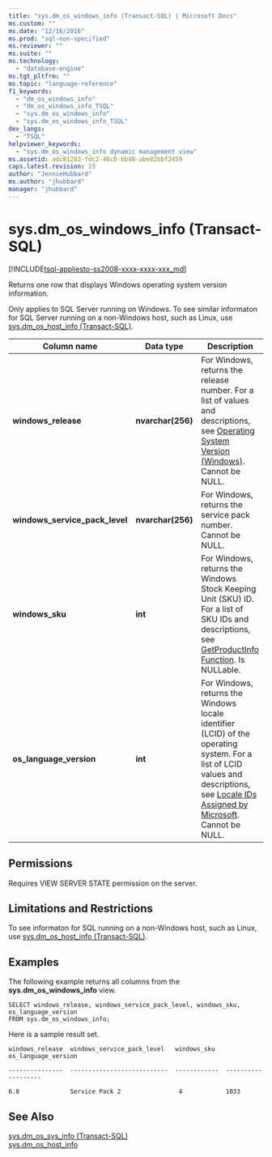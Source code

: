 ```yaml
---
title: "sys.dm_os_windows_info (Transact-SQL) | Microsoft Docs"
ms.custom: ""
ms.date: "12/16/2016"
ms.prod: "sql-non-specified"
ms.reviewer: ""
ms.suite: ""
ms.technology: 
  - "database-engine"
ms.tgt_pltfrm: ""
ms.topic: "language-reference"
f1_keywords: 
  - "dm_os_windows_info"
  - "dm_os_windows_info_TSQL"
  - "sys.dm_os_windows_info"
  - "sys.dm_os_windows_info_TSQL"
dev_langs: 
  - "TSQL"
helpviewer_keywords: 
  - "sys.dm_os_windows_info dynamic management view"
ms.assetid: adc81283-fdc2-46c0-bb48-abe82bbf2459
caps.latest.revision: 15
author: "JennieHubbard"
ms.author: "jhubbard"
manager: "jhubbard"
---
```

# sys.dm_os_windows_info (Transact-SQL)
[!INCLUDE[tsql-appliesto-ss2008-xxxx-xxxx-xxx_md](../../includes/tsql-appliesto-ss2008-xxxx-xxxx-xxx-md.md)]

  Returns one row that displays Windows operating system version information.  
  
  Only applies to SQL Server running on Windows. To see similar informaton for SQL Server running on a non-Windows host, such as Linux, use [sys.dm_os_host_info &#40;Transact-SQL&#41;](~/relational-databases/system-dynamic-management-views/sys-dm-os-host-info-transact-sql.md). 
  
|Column name|Data type|Description|  
|-----------------|---------------|-----------------|  
|**windows_release**|**nvarchar(256)**|For Windows, returns the release number. For a list of values and descriptions, see [Operating System Version (Windows)](http://msdn.microsoft.com/library/ms724832\(VS.85\).aspx). Cannot be NULL.|  
|**windows_service_pack_level**|**nvarchar(256)**| For Windows, returns the service pack number. Cannot be NULL. |  
|**windows_sku**|**int**|For Windows, returns the Windows Stock Keeping Unit (SKU) ID. For a list of SKU IDs and descriptions, see [GetProductInfo Function](http://msdn.microsoft.com/library/ms724358.aspx). Is NULLable. |  
|**os_language_version**|**int**| For Windows, returns the Windows locale identifier (LCID) of the operating system. For a list of LCID values and descriptions, see [Locale IDs Assigned by Microsoft](http://go.microsoft.com/fwlink/?LinkId=208080). Cannot be NULL.|  
  
  
## Permissions  
 Requires VIEW SERVER STATE permission on the server.  

## Limitations and Restrictions
To see informaton for SQL running on a non-Windows host, such as Linux, use [sys.dm_os_host_info &#40;Transact-SQL&#41;](../../relational-databases/system-dynamic-management-views/sys-dm-os-host-info-transact-sql.md). 
  
## Examples  
 The following example returns all columns from the **sys.dm_os_windows_info** view.  
  
```  
SELECT windows_release, windows_service_pack_level, windows_sku, os_language_version  
FROM sys.dm_os_windows_info;  
```  
  
 Here is a sample result set.  
  
 `windows_release  windows_service_pack_level   windows_sku   os_language_version`  
  
 `---------------  ---------------------------  ------------  -------------------`  
  
 `6.0              Service Pack 2                4            1033`  
  
## See Also  
 [sys.dm_os_sys_info &#40;Transact-SQL&#41;](../../relational-databases/system-dynamic-management-views/sys-dm-os-sys-info-transact-sql.md)   
 [sys.dm_os_host_info](../../relational-databases/system-dynamic-management-views/sys-dm-os-host-info-transact-sql.md)  
  
  

